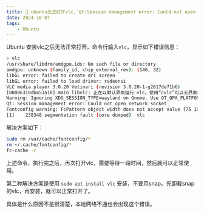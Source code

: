 ```yaml
---
title: 🧌 ubuntu无法打开vlc,`Qt:Session management error: Could not open network socket`错误
date: 2024-10-07
tags: 
    - Ubuntu
---
```


Ubuntu 安装vlc之后无法正常打开，命令行输入`vlc`，显示如下错误信息：

```sh
> vlc
/usr/share/libdrm/amdgpu.ids: No such file or directory
amdgpu: unknown (family_id, chip_external_rev): (146, 32)
libGL error: failed to create dri screen
libGL error: failed to load driver: radeonsi
VLC media player 3.0.20 Vetinari (revision 3.0.20-1-g2617de71b6)
[00006310db453a10] main libvlc: 正在以默认界面运行 vlc。使用“cvlc”可以无界面模式使用 vlc。
Warning: Ignoring XDG_SESSION_TYPE=wayland on Gnome. Use QT_QPA_PLATFORM=wayland to run on Wayland anyway.
Qt: Session management error: Could not open network socket
Fontconfig warning: FcPattern object width does not accept value [75 100)
[1]    238348 segmentation fault (core dumped)  vlc
```
<!--more-->

解决方案如下：

```sh
sudo rm /var/cache/fontconfig/*
rm ~/.cache/fontconfig/*
fc-cache -r
```

上述命令，执行完之后，再次打开vlc，需要等待一段时间，然后就可以正常使用。

第二种解决方案是使用 `sudo apt install vlc` 安装，不要用snap。先卸载snap的vlc，再安装，就可以正常打开了。

具体是什么原因不是很清楚，本地网络不通也会出现这个错误。
